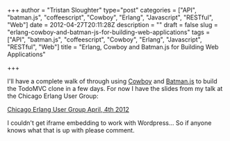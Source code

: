 +++
author = "Tristan Sloughter"
type="post"
categories = ["API", "batman.js", "coffeescript", "Cowboy", "Erlang", "Javascript", "RESTful", "Web"]
date = 2012-04-27T20:11:28Z
description = ""
draft = false
slug = "erlang-cowboy-and-batman-js-for-building-web-applications"
tags = ["API", "batman.js", "coffeescript", "Cowboy", "Erlang", "Javascript", "RESTful", "Web"]
title = "Erlang, Cowboy and Batman.js for Building Web Applications"

+++

I'll have a complete walk of through using [Cowboy](https://github.com/extend/cowboy "Cowboy, Erlang web server") and [Batman.js](http://batmanjs.org/ "Batman.js, Coffeescript MVC Framework") to build the TodoMVC clone in a few days. For now I have the slides from my talk at the Chicago Erlang User Group:  
  
[Chicago Erlang User Group April, 4th 2012](http://tsloughter.github.com/ceug_4_2012/#1)  
  
I couldn't get iframe embedding to work with Wordpress... So if anyone knows what that is up with please comment.

